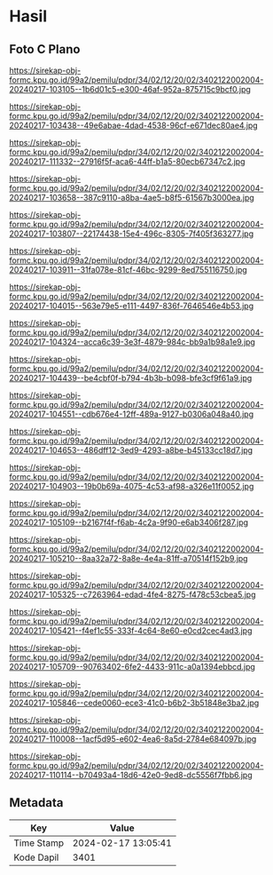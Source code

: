 # Hasil

## Foto C Plano

https://sirekap-obj-formc.kpu.go.id/99a2/pemilu/pdpr/34/02/12/20/02/3402122002004-20240217-103105--1b6d01c5-e300-46af-952a-875715c9bcf0.jpg

https://sirekap-obj-formc.kpu.go.id/99a2/pemilu/pdpr/34/02/12/20/02/3402122002004-20240217-103438--49e6abae-4dad-4538-96cf-e671dec80ae4.jpg

https://sirekap-obj-formc.kpu.go.id/99a2/pemilu/pdpr/34/02/12/20/02/3402122002004-20240217-111332--27916f5f-aca6-44ff-b1a5-80ecb67347c2.jpg

https://sirekap-obj-formc.kpu.go.id/99a2/pemilu/pdpr/34/02/12/20/02/3402122002004-20240217-103658--387c9110-a8ba-4ae5-b8f5-61567b3000ea.jpg

https://sirekap-obj-formc.kpu.go.id/99a2/pemilu/pdpr/34/02/12/20/02/3402122002004-20240217-103807--22174438-15e4-496c-8305-7f405f363277.jpg

https://sirekap-obj-formc.kpu.go.id/99a2/pemilu/pdpr/34/02/12/20/02/3402122002004-20240217-103911--31fa078e-81cf-46bc-9299-8ed755116750.jpg

https://sirekap-obj-formc.kpu.go.id/99a2/pemilu/pdpr/34/02/12/20/02/3402122002004-20240217-104015--563e79e5-e111-4497-836f-7646546e4b53.jpg

https://sirekap-obj-formc.kpu.go.id/99a2/pemilu/pdpr/34/02/12/20/02/3402122002004-20240217-104324--acca6c39-3e3f-4879-984c-bb9a1b98a1e9.jpg

https://sirekap-obj-formc.kpu.go.id/99a2/pemilu/pdpr/34/02/12/20/02/3402122002004-20240217-104439--be4cbf0f-b794-4b3b-b098-bfe3cf9f61a9.jpg

https://sirekap-obj-formc.kpu.go.id/99a2/pemilu/pdpr/34/02/12/20/02/3402122002004-20240217-104551--cdb676e4-12ff-489a-9127-b0306a048a40.jpg

https://sirekap-obj-formc.kpu.go.id/99a2/pemilu/pdpr/34/02/12/20/02/3402122002004-20240217-104653--486dff12-3ed9-4293-a8be-b45133cc18d7.jpg

https://sirekap-obj-formc.kpu.go.id/99a2/pemilu/pdpr/34/02/12/20/02/3402122002004-20240217-104903--19b0b69a-4075-4c53-af98-a326e11f0052.jpg

https://sirekap-obj-formc.kpu.go.id/99a2/pemilu/pdpr/34/02/12/20/02/3402122002004-20240217-105109--b2167f4f-f6ab-4c2a-9f90-e6ab3406f287.jpg

https://sirekap-obj-formc.kpu.go.id/99a2/pemilu/pdpr/34/02/12/20/02/3402122002004-20240217-105210--8aa32a72-8a8e-4e4a-81ff-a70514f152b9.jpg

https://sirekap-obj-formc.kpu.go.id/99a2/pemilu/pdpr/34/02/12/20/02/3402122002004-20240217-105325--c7263964-edad-4fe4-8275-f478c53cbea5.jpg

https://sirekap-obj-formc.kpu.go.id/99a2/pemilu/pdpr/34/02/12/20/02/3402122002004-20240217-105421--f4ef1c55-333f-4c64-8e60-e0cd2cec4ad3.jpg

https://sirekap-obj-formc.kpu.go.id/99a2/pemilu/pdpr/34/02/12/20/02/3402122002004-20240217-105709--90763402-6fe2-4433-911c-a0a1394ebbcd.jpg

https://sirekap-obj-formc.kpu.go.id/99a2/pemilu/pdpr/34/02/12/20/02/3402122002004-20240217-105846--cede0060-ece3-41c0-b6b2-3b51848e3ba2.jpg

https://sirekap-obj-formc.kpu.go.id/99a2/pemilu/pdpr/34/02/12/20/02/3402122002004-20240217-110008--1acf5d95-e602-4ea6-8a5d-2784e684097b.jpg

https://sirekap-obj-formc.kpu.go.id/99a2/pemilu/pdpr/34/02/12/20/02/3402122002004-20240217-110114--b70493a4-18d6-42e0-9ed8-dc5556f7fbb6.jpg


## Metadata

| Key        | Value               |
| ---------- | ------------------- |
| Time Stamp | 2024-02-17 13:05:41 |
| Kode Dapil | 3401                |



